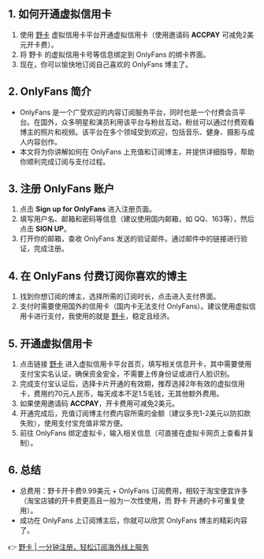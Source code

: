 ## 1. 如何开通虚拟信用卡

1. 使用 [野卡](https://bit.ly/bewildcard) 虚拟信用卡平台开通虚拟信用卡（使用邀请码 **ACCPAY** 可减免2美元开卡费）。
2. 将 野卡 的虚拟信用卡号等信息绑定到 OnlyFans 的绑卡界面。
3. 现在，你可以愉快地订阅自己喜欢的 OnlyFans 博主了。

## 2. OnlyFans 简介

- OnlyFans 是一个广受欢迎的内容订阅服务平台，同时也是一个付费会员平台。在国外，众多明星和演员利用该平台与粉丝互动，粉丝可以通过付费观看博主的照片和视频。该平台在多个领域受到欢迎，包括音乐、健身、摄影与成人内容创作。
- 本文将为你讲解如何在 OnlyFans 上充值和订阅博主，并提供详细指导，帮助你顺利完成订阅与支付过程。

## 3. 注册 OnlyFans 账户

1. 点击 **Sign up for OnlyFans** 进入注册页面。
2. 填写用户名、邮箱和密码等信息（建议使用国内邮箱，如 QQ、163等），然后点击 **SIGN UP**。
3. 打开你的邮箱，查收 OnlyFans 发送的验证邮件。通过邮件中的链接进行验证，完成注册。

## 4. 在 OnlyFans 付费订阅你喜欢的博主

1. 找到你想订阅的博主，选择所需的订阅时长，点击进入支付界面。
2. 支付时需要使用国外的信用卡（国内卡无法支付 OnlyFans）。建议使用虚拟信用卡进行支付，我使用的就是 [野卡](https://bit.ly/bewildcard)，稳定且经济。

## 5. 开通虚拟信用卡

1. 点击链接 [野卡](https://bit.ly/bewildcard) 进入虚拟信用卡平台首页，填写相关信息开卡，其中需要使用支付宝实名认证，确保资金安全，不需要上传身份证或进行人脸识别。
2. 完成支付宝认证后，选择卡片开通的有效期，推荐选择2年有效的虚拟信用卡，费用约70元人民币，每天成本不足1.5毛钱，无其他额外费用。
3. 如果使用邀请码 **ACCPAY**，开卡费用可减免2美元。
4. 开通完成后，充值订阅博主付费内容所需的金额（建议多充1-2美元以防扣款失败），使用支付宝充值非常方便。
5. 前往 OnlyFans 绑定虚拟卡，输入相关信息（可直接在虚拟卡网页上查看并复制）。

## 6. 总结

- 总费用：野卡开卡费9.99美元 + OnlyFans 订阅费用，相较于淘宝便宜许多（淘宝店铺的开卡费更高且一般为一次性使用，而 野卡 开通的卡可重复使用）。
- 成功在 OnlyFans 上订阅博主后，你就可以欣赏 OnlyFans 博主的精彩内容了。

👉 [野卡 | 一分钟注册，轻松订阅海外线上服务](https://bit.ly/bewildcard)